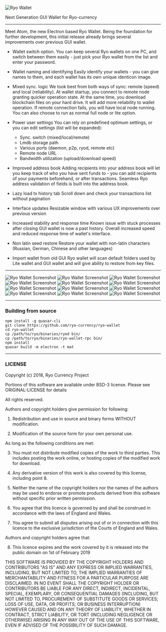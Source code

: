 ![Ryo Wallet](https://ryo-currency.com/img/ryo-wallet-screenshots/ryo-wallet.png)

Next Generation GUI Wallet for Ryo-currency

---

Meet Atom, the new Electron based Ryo Wallet. Being the foundation for further development, this initial release already brings several improvements over previous GUI wallet.

- Wallet switch option.
You can keep several Ryo wallets on one PC, and switch between them easily - just pick your Ryo wallet from the list and enter your password.

- Wallet naming and identifying
Easily identify your wallets - you can give names to them, and each wallet has its own unique identicon image.

- Mixed sync. logic
We took best from both ways of sync: remote (speed) and local (reliability). At wallet startup, you connect to remote node granting quicker operation state. At the same time, you download blockchain files on your hard drive. It will add more reliability to wallet operation. If remote connection fails, you will have local node running. You can also choose to run as normal full node or lite option.

- Power user settings
You can rely on predefined optimum settings, or you can edit settings (list will be expanded):
  - Sync. switch (mixed/local/remote)
  - Lmdb storage path
  - Various ports (daemon, p2p, ryod, remote etc)
  - Remote node URL
  - Bandwidth utilization (upload/download speed)

- Improved address book
Adding recipients into your address book will let you keep track of who you have sent funds to - you can add recipients of your payments beforehand, or after transactions. Seamless Ryo address validation of fields is built into the address book.

- Lazy load tx history tab
Scroll down and check your transactions list without pagination

- Interface updates
Resizable window with various UX improvements over previous version

- Increased stability and response time
Known issue with stuck processes after closing GUI wallet is now a past history. Overall increased speed and reduced response time of wallet's interface.

- Non latin seed restore
Restore your wallet with non-latin characters (Russian, German, Chinese and other languages)

- Import wallet from old GUI
Ryo wallet will scan default folders used by Lite wallet and GUI wallet and will give ability to restore from key files.

---

![Ryo Wallet Screenshot](https://ryo-currency.com/img/ryo-wallet-screenshots/01-initialize.png)
![Ryo Wallet Screenshot](https://ryo-currency.com/img/ryo-wallet-screenshots/02_wallet-select-1.png)
![Ryo Wallet Screenshot](https://ryo-currency.com/img/ryo-wallet-screenshots/03_wallet-select-2.png)
![Ryo Wallet Screenshot](https://ryo-currency.com/img/ryo-wallet-screenshots/04_wallet-main.png)
![Ryo Wallet Screenshot](https://ryo-currency.com/img/ryo-wallet-screenshots/05_wallet-receive-1.png)
![Ryo Wallet Screenshot](https://ryo-currency.com/img/ryo-wallet-screenshots/06_wallet-receive-2.png)
![Ryo Wallet Screenshot](https://ryo-currency.com/img/ryo-wallet-screenshots/07_wallet-send.png)
![Ryo Wallet Screenshot](https://ryo-currency.com/img/ryo-wallet-screenshots/08_wallet-address-book-1.png)
![Ryo Wallet Screenshot](https://ryo-currency.com/img/ryo-wallet-screenshots/09_wallet-address-book-2.png)
![Ryo Wallet Screenshot](https://ryo-currency.com/img/ryo-wallet-screenshots/10_wallet-address-book-3.png)
![Ryo Wallet Screenshot](https://ryo-currency.com/img/ryo-wallet-screenshots/11_tx-history.png)
![Ryo Wallet Screenshot](https://ryo-currency.com/img/ryo-wallet-screenshots/12_switch-wallet.png)

---

### Building from source

```
npm install -g quasar-cli
git clone https://github.com/ryo-currency/ryo-wallet
cd ryo-wallet
cp /path/to/ryo/binaries/ryod bin/
cp /path/to/ryo/binaries/ryo-wallet-rpc bin/
npm install
quasar build -m electron -t mat
```

---

### LICENSE

Copyright (c) 2018, Ryo Currency Project

Portions of this software are available under BSD-3 license. Please see ORIGINAL-LICENSE for details

All rights reserved.

Authors and copyright holders give permission for following:

1. Redistribution and use in source and binary forms WITHOUT modification.

2. Modification of the source form for your own personal use.

As long as the following conditions are met:

3. You must not distribute modified copies of the work to third parties. This includes
   posting the work online, or hosting copies of the modified work for download.

4. Any derivative version of this work is also covered by this license, including point 8.

5. Neither the name of the copyright holders nor the names of the authors may be
   used to endorse or promote products derived from this software without specific
   prior written permission.

6. You agree that this licence is governed by and shall be construed in accordance
   with the laws of England and Wales.

7. You agree to submit all disputes arising out of or in connection with this licence
   to the exclusive jurisdiction of the Courts of England and Wales.

Authors and copyright holders agree that:

8. This licence expires and the work covered by it is released into the
   public domain on 1st of February 2019

THIS SOFTWARE IS PROVIDED BY THE COPYRIGHT HOLDERS AND CONTRIBUTORS "AS IS" AND ANY
EXPRESS OR IMPLIED WARRANTIES, INCLUDING, BUT NOT LIMITED TO, THE IMPLIED WARRANTIES OF
MERCHANTABILITY AND FITNESS FOR A PARTICULAR PURPOSE ARE DISCLAIMED. IN NO EVENT SHALL
THE COPYRIGHT HOLDER OR CONTRIBUTORS BE LIABLE FOR ANY DIRECT, INDIRECT, INCIDENTAL,
SPECIAL, EXEMPLARY, OR CONSEQUENTIAL DAMAGES (INCLUDING, BUT NOT LIMITED TO,
PROCUREMENT OF SUBSTITUTE GOODS OR SERVICES; LOSS OF USE, DATA, OR PROFITS; OR BUSINESS
INTERRUPTION) HOWEVER CAUSED AND ON ANY THEORY OF LIABILITY, WHETHER IN CONTRACT,
STRICT LIABILITY, OR TORT (INCLUDING NEGLIGENCE OR OTHERWISE) ARISING IN ANY WAY OUT OF
THE USE OF THIS SOFTWARE, EVEN IF ADVISED OF THE POSSIBILITY OF SUCH DAMAGE.
